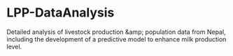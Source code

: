 # LPP-DataAnalysis
Detailed analysis of livestock production &amp;amp; population data from Nepal, including the development of a predictive model to enhance milk production level.
